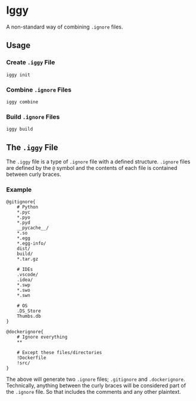 # Iggy
A non-standard way of combining `.ignore` files.

## Usage
### Create `.iggy` File
`iggy init`

### Combine `.ignore` Files
`iggy combine`

### Build `.ignore` Files
`iggy build`

## The `.iggy` File
The `.iggy` file is a type of `.ignore` file with a defined structure. `.ignore` files are defined by the `@` symbol and the contents of each file is contained between curly braces.

### Example
```
@gitignore{
    # Python
    *.pyc
    *.pyo
    *.pyd
    __pycache__/
    *.so
    *.egg
    *.egg-info/
    dist/
    build/
    *.tar.gz
    
    # IDEs
    .vscode/
    .idea/
    *.swp
    *.swo
    *.swn
    
    # OS
    .DS_Store
    Thumbs.db
}

@dockerignore{
	# Ignore everything
	**
	
	# Except these files/directories
	!Dockerfile
	!src/	
}
```
The above will generate two `.ignore` files; `.gitignore` and `.dockerignore`. Technically, anything between the curly braces will be considered part of the `.ignore` file. So that includes the comments and any other plaintext.

